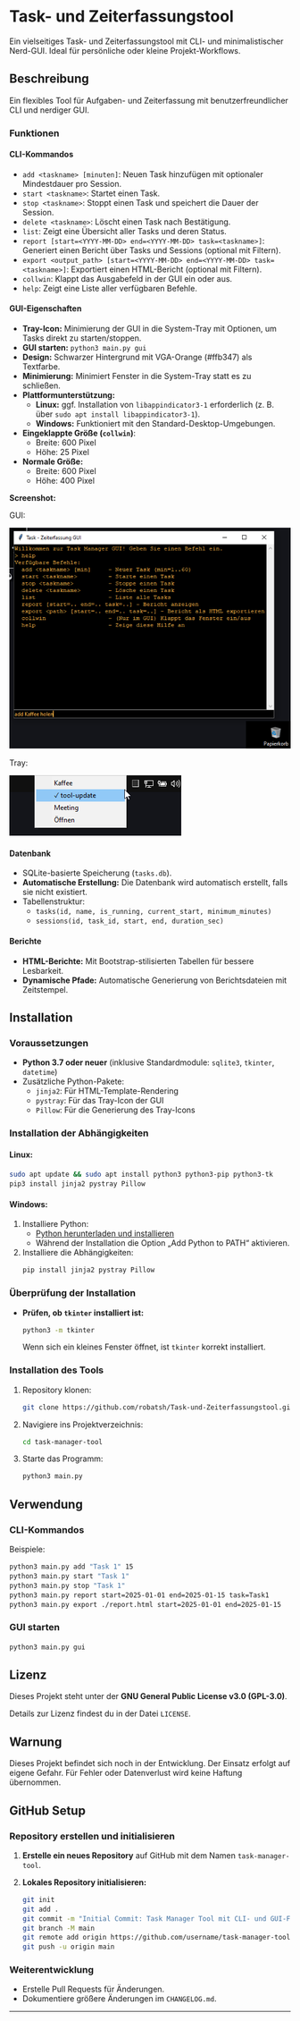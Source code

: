 # Task- und Zeiterfassungstool

Ein vielseitiges Task- und Zeiterfassungstool mit CLI- und minimalistischer Nerd-GUI. Ideal für persönliche oder kleine Projekt-Workflows.

## Beschreibung

Ein flexibles Tool für Aufgaben- und Zeiterfassung mit benutzerfreundlicher CLI und nerdiger GUI.

### Funktionen

#### CLI-Kommandos
- `add <taskname> [minuten]`: Neuen Task hinzufügen mit optionaler Mindestdauer pro Session.
- `start <taskname>`: Startet einen Task.
- `stop <taskname>`: Stoppt einen Task und speichert die Dauer der Session.
- `delete <taskname>`: Löscht einen Task nach Bestätigung.
- `list`: Zeigt eine Übersicht aller Tasks und deren Status.
- `report [start=<YYYY-MM-DD> end=<YYYY-MM-DD> task=<taskname>]`: Generiert einen Bericht über Tasks und Sessions (optional mit Filtern).
- `export <output_path> [start=<YYYY-MM-DD> end=<YYYY-MM-DD> task=<taskname>]`: Exportiert einen HTML-Bericht (optional mit Filtern).
- `collwin`: Klappt das Ausgabefeld in der GUI ein oder aus.
- `help`: Zeigt eine Liste aller verfügbaren Befehle.

#### GUI-Eigenschaften
- **Tray-Icon:** Minimierung der GUI in die System-Tray mit Optionen, um Tasks direkt zu starten/stoppen.
- **GUI starten:** `python3 main.py gui`
- **Design:** Schwarzer Hintergrund mit VGA-Orange (#ffb347) als Textfarbe.
- **Minimierung:** Minimiert Fenster in die System-Tray statt es zu schließen.
- **Plattformunterstützung:**
  - **Linux:**  ggf. Installation von `libappindicator3-1` erforderlich (z. B. über `sudo apt install libappindicator3-1`).
  - **Windows:** Funktioniert mit den Standard-Desktop-Umgebungen.
- **Eingeklappte Größe (`collwin`)**:
  - Breite: 600 Pixel
  - Höhe: 25 Pixel
- **Normale Größe:**
  - Breite: 600 Pixel
  - Höhe: 400 Pixel


**Screenshot:**

GUI:

![GUI Screenshot](assets/screen-gui.png)

Tray:

![GUI Screenshot](assets/screen-gui-2.png)

#### Datenbank
- SQLite-basierte Speicherung (`tasks.db`).
- **Automatische Erstellung:** Die Datenbank wird automatisch erstellt, falls sie nicht existiert.
- Tabellenstruktur:
  - `tasks(id, name, is_running, current_start, minimum_minutes)`
  - `sessions(id, task_id, start, end, duration_sec)`

#### Berichte
- **HTML-Berichte:** Mit Bootstrap-stilisierten Tabellen für bessere Lesbarkeit.
- **Dynamische Pfade:** Automatische Generierung von Berichtsdateien mit Zeitstempel.

## Installation

### Voraussetzungen
- **Python 3.7 oder neuer** (inklusive Standardmodule: `sqlite3`, `tkinter`, `datetime`)
- Zusätzliche Python-Pakete:
  - `jinja2`: Für HTML-Template-Rendering
  - `pystray`: Für das Tray-Icon der GUI
  - `Pillow`: Für die Generierung des Tray-Icons

### Installation der Abhängigkeiten
#### Linux:
```bash
sudo apt update && sudo apt install python3 python3-pip python3-tk
pip3 install jinja2 pystray Pillow
```

#### Windows:
1. Installiere Python:
   - [Python herunterladen und installieren](https://www.python.org/downloads/)
   - Während der Installation die Option „Add Python to PATH“ aktivieren.
2. Installiere die Abhängigkeiten:
   ```cmd
   pip install jinja2 pystray Pillow
   ```

### Überprüfung der Installation
- **Prüfen, ob `tkinter` installiert ist:**
  ```bash
  python3 -m tkinter
  ```
  Wenn sich ein kleines Fenster öffnet, ist `tkinter` korrekt installiert.

### Installation des Tools
1. Repository klonen:
   ```bash
   git clone https://github.com/robatsh/Task-und-Zeiterfassungstool.git
   ```
2. Navigiere ins Projektverzeichnis:
   ```bash
   cd task-manager-tool
   ```
3. Starte das Programm:
   ```bash
   python3 main.py
   ```

## Verwendung

### CLI-Kommandos

Beispiele:
```bash
python3 main.py add "Task 1" 15
python3 main.py start "Task 1"
python3 main.py stop "Task 1"
python3 main.py report start=2025-01-01 end=2025-01-15 task=Task1
python3 main.py export ./report.html start=2025-01-01 end=2025-01-15
```

### GUI starten
```bash
python3 main.py gui
```

## Lizenz

Dieses Projekt steht unter der **GNU General Public License v3.0 (GPL-3.0)**. 

Details zur Lizenz findest du in der Datei `LICENSE`.

## Warnung

Dieses Projekt befindet sich noch in der Entwicklung. Der Einsatz erfolgt auf eigene Gefahr. Für Fehler oder Datenverlust wird keine Haftung übernommen.

## GitHub Setup

### Repository erstellen und initialisieren
1. **Erstelle ein neues Repository** auf GitHub mit dem Namen `task-manager-tool`.

2. **Lokales Repository initialisieren:**
   ```bash
   git init
   git add .
   git commit -m "Initial Commit: Task Manager Tool mit CLI- und GUI-Funktionalität"
   git branch -M main
   git remote add origin https://github.com/username/task-manager-tool.git
   git push -u origin main
   ```

### Weiterentwicklung
- Erstelle Pull Requests für Änderungen.
- Dokumentiere größere Änderungen im `CHANGELOG.md`.

---
